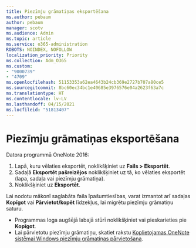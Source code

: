 ```yaml
---
title: Piezīmju grāmatiņas eksportēšana
ms.author: pebaum
author: pebaum
manager: scotv
ms.audience: Admin
ms.topic: article
ms.service: o365-administration
ROBOTS: NOINDEX, NOFOLLOW
localization_priority: Priority
ms.collection: Adm_O365
ms.custom:
- "9000739"
- "4709"
ms.openlocfilehash: 51153353a62ea4643b24cb369e2727b707a80ce5
ms.sourcegitcommit: 8bc60ec34bc1e40685e3976576e04a2623f63a7c
ms.translationtype: HT
ms.contentlocale: lv-LV
ms.lasthandoff: 04/15/2021
ms.locfileid: "51813407"
---
```

# <a name="export-a-notebook"></a>Piezīmju grāmatiņas eksportēšana

Datora programmā OneNote 2016:

1. Lapā, kuru vēlaties eksportēt, noklikšķiniet uz **Fails > Eksportēt**.
2. Sadaļā **Eksportēt pašreizējos** noklikšķiniet uz tā, ko vēlaties eksportēt (lapa, sadaļa vai piezīmju grāmatiņa).
3. Noklikšķiniet uz **Eksportēt**.
 
Lai nodotu mākonī saglabāta faila īpašumtiesības, varat izmantot arī sadaļas **Kopīgot** vai **Pārvietot/kopēt** līdzekļus, lai migrētu piezīmju grāmatiņu saturu.  

- Programmas loga augšējā labajā stūrī noklikšķiniet vai pieskarieties pie **Kopīgot**.
- Lai pārvietotu piezīmju grāmatiņu, skatiet rakstu [Koplietojamas OneNote sistēmai Windows piezīmju grāmatiņas pārvietošana](https://support.office.com/article/move-a-onenote-for-windows-notebook-that-you-ve-shared-with-others-56c7659e-1850-49a6-8874-e2db6b440cd4?ui=en-US&rs=en-US&ad=US).
